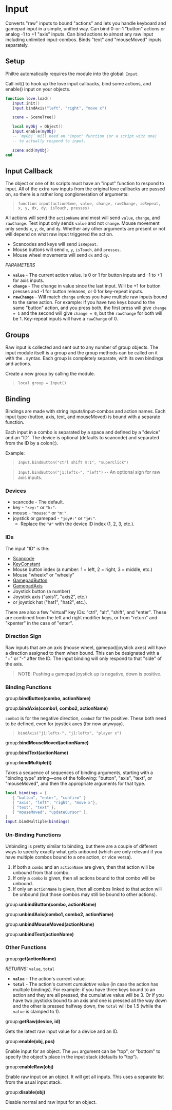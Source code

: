 
Input
=====

Converts "raw" inputs to bound "actions" and lets you handle keyboard and gamepad input in a simple, unified way. Can bind 0-or-1 "button" actions or analog -1 to +1 "axis" inputs. Can bind actions to almost any raw input including unlimited input-combos. Binds "text" and "mouseMoved" inputs separately.

Setup
-----

Philtre automatically requires the module into the global: `Input`.

Call init() to hook up the love input callbacks, bind some actions, and enable() input on your objects.

```lua
function love.load()
   Input.init()
   Input.bindAxis("left", "right", "move x")

   scene = SceneTree()

   local myObj = Object()
   Input.enable(myObj)
   -- `myObj` Will need an "input" function (or a script with one)
   -- to actually respond to input.

   scene:add(myObj)
end
```

Input Callback
--------------

The object or one of its scripts must have an "input" function to respond to input. All of the extra raw inputs from the original love callbacks are passed on, so there is a rather long conglomeration of arguments:

> `function input(actionName, value, change, rawChange, isRepeat, x, y, dx, dy, isTouch, presses)`

All actions will send the `actionName` and most will send `value`, `change`, and `rawChange`. Text input only sends `value` and not `change`. Mouse movement only sends `x`, `y`, `dx`, and `dy`. Whether any other arguments are present or not will depend on what raw input triggered the action.

* Scancodes and keys will send `isRepeat`.
* Mouse buttons will send `x`, `y`, `isTouch`, and `presses`.
* Mouse wheel movements will send `dx` and `dy`.

_PARAMETERS_
* __`value`__ - The current action value. Is 0 or 1 for button inputs and -1 to +1 for axis inputs.
* __`change`__ - The change in value since the last input. Will be +1 for button presses and -1 for button releases, or 0 for key-repeat inputs.
* __`rawChange`__ - Will match `change` unless you have multiple raw inputs bound to the same action. For example: If you have two keys bound to the same "button" action, and you press both, the first press will give `change = 1` and the second will give `change = 0`, but the `rawChange` for both will be 1. Key-repeat inputs will have a `rawChange` of 0.

Groups
------

Raw input is collected and sent out to any number of group objects. The input module itself is a group and the group methods can be called on it with the . syntax. Each group is completely separate, with its own bindings and actions.

Create a new group by calling the module.
> `local group = Input()`

Binding
-------

Bindings are made with string inputs/input-combos and action names. Each input type (button, axis, text, and mouseMoved) is bound with a separate function.

Each input in a combo is separated by a space and defined by a "device" and an "ID". The device is optional (defaults to scancode) and separated from the ID by a colon(:).

Example:
> `Input.bindButton("ctrl shift m:1", "superClick")`

> `Input.bindButton("j1:leftx-", "left")` -- An optional sign for raw axis inputs.

### Devices

* scancode - The default.
* key - `"key:"` or `"k:"`.
* mouse - `"mouse:"` or `"m:"`.
* joystick or gamepad - `"joy#:"` or `"j#:"`.
   * Replace the `"#"` with the device ID index (1, 2, 3, etc.).

### IDs

The input "ID" is the:
* [Scancode](https://love2d.org/wiki/Scancode)
* [KeyConstant](https://love2d.org/wiki/KeyConstant)
* Mouse button index (a number: 1 = left, 2 = right, 3 = middle, etc.)
* Mouse "wheelx" or "wheely"
* [GamepadButton](https://love2d.org/wiki/GamepadButton)
* [GamepadAxis](https://love2d.org/wiki/GamepadAxis)
* Joystick button (a number)
* Joystick axis ("axis1", "axis2", etc.)
* or joystick hat ("hat1", "hat2", etc.).

There are also a few "virtual" key IDs: "ctrl", "alt", "shift", and "enter". These are combined from the left and right modifier keys, or from "return" and "kpenter" in the case of "enter".

### Direction Sign

Raw inputs that are an axis (mouse wheel, gamepad/joystick axes) will have a direction assigned to them when bound. This can be designated with a "+" or "-" after the ID. The input binding will only respond to that "side" of the axis.

> NOTE: Pushing a gamepad joystick up is negative, down is positive.

### Binding Functions

group:__bindButton(combo, actionName)__

group:__bindAxis(combo1, combo2, actionName)__

`combo1` is for the negative direction, `combo2` for the positive. These both need to be defined, even for joystick axes (for now anywyay).

> `bindAxis("j1:leftx-", "j1:leftx", "player x")`

group:__bindMouseMoved(actionName)__

group:__bindText(actionName)__

group:__bindMultiple(t)__

Takes a sequence of sequences of binding arguments, starting with a "binding type" string—one of the following: "button", "axis", "text", or "mouseMoved", and then the appropriate arguments for that type.

```lua
local bindings = {
   { "button", "enter", "confirm" }
   { "axis", "left", "right", "move x"},
   { "text", "text" },
   { "mouseMoved", "updateCursor" },
}
Input.bindMultiple(bindings)
```

### Un-Binding Functions

Unbinding is pretty similar to binding, but there are a couple of different ways to specify exactly what gets unbound (which are only relevant if you have multiple combos bound to a one action, or vice versa).

1. If both a `combo` and an `actionName` are given, then that action will be unbound from that combo.
2. If only a `combo` is given, then all actions bound to that combo will be unbound.
3. If only an `actionName` is given, then all combos linked to that action will be unbound (but those combos may still be bound to other actions).

group:__unbindButton(combo, actionName)__

group:__unbindAxis(combo1, combo2, actionName)__

group:__unbindMouseMoved(actionName)__

group:__unbindText(actionName)__


### Other Functions

group:__get(actionName)__

_RETURNS:_ `value`, `total`

* __`value`__ - The action's current value.
* __`total`__ - The action's current _cumulative_ value (in case the action has multiple bindings). For example: if you have three keys bound to an action and they are all pressed, the cumulative value will be 3. Or if you have two joysticks bound to an axis and one is pressed all the way down and the other is pressed halfway down, the `total` will be 1.5 (while the `value` is clamped to 1).

group:__getRaw(device, id)__

Gets the latest raw input value for a device and an ID.

group:__enable(obj, pos)__

Enable input for an object. The `pos` argument can be "top", or "bottom" to specify the object's place in the input stack (defaults to "top").

group:__enableRaw(obj)__

Enable raw input on an object. It will get all inputs. This uses a separate list from the usual input stack.

group:__disable(obj)__

Disable normal and raw input for an object.

